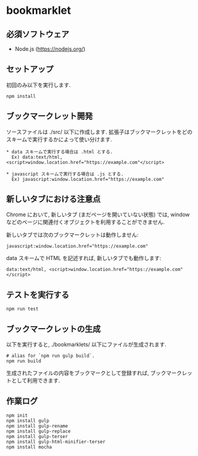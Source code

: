 # bookmarklet

## 必須ソフトウェア

 * Node.js (https://nodejs.org/)

## セットアップ

初回のみ以下を実行します.

    npm install

## ブックマークレット開発

ソースファイルは ./src/ 以下に作成します.
拡張子はブックマークレットをどのスキームで実行するかによって使い分けます.

    * data スキームで実行する場合は .html とする.
      Ex) data:text/html, <script>window.location.href="https://example.com"</script>

    * javascript スキームで実行する場合は .js とする.
      Ex) javascript:window.location.href="https://example.com"

## 新しいタブにおける注意点

Chrome において, 新しいタブ (まだページを開いていない状態) では,
window などのページに関連付くオブジェクトを利用することができません.

新しいタブでは次のブックマークレットは動作しません:

    javascript:window.location.href="https://example.com"

data スキームで HTML を記述すれば, 新しいタブでも動作します:

    data:text/html, <script>window.location.href="https://example.com"</script>

## テストを実行する

    npm run test

## ブックマークレットの生成

以下を実行すると, ./bookmarklets/ 以下にファイルが生成されます.

    # alias for `npm run gulp build`.
    npm run build

生成されたファイルの内容をブックマークとして登録すれば, ブックマークレットとして利用できます.

## 作業ログ

    npm init
    npm install gulp
    npm install gulp-rename
    npm install gulp-replace
    npm install gulp-terser
    npm install gulp-html-minifier-terser
    npm install mocha

